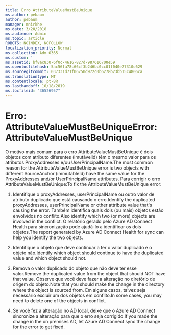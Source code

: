 ```yaml
---
title: Erro AttributeValueMustBeUnique
ms.author: pebaum
author: pebaum
manager: mnirkhe
ms.date: 3/20/2018
ms.audience: Admin
ms.topic: article
ROBOTS: NOINDEX, NOFOLLOW
localization_priority: Normal
ms.collection: Adm_O365
ms.custom: ''
ms.assetid: bf8ac830-6f0c-4616-827d-987616700e59
ms.openlocfilehash: 5ac56fa78c66cf3b246bc0cc01f040e27310d629
ms.sourcegitcommit: 037331d71f06750d972c0b6278b23bb15c4806ca
ms.translationtype: MT
ms.contentlocale: pt-BR
ms.lasthandoff: 10/18/2019
ms.locfileid: "36526957"
---
```

# <a name="error-attributevaluemustbeunique"></a><span data-ttu-id="1d683-102">Erro: AttributeValueMustBeUnique</span><span class="sxs-lookup"><span data-stu-id="1d683-102">Error: AttributeValueMustBeUnique</span></span>

<span data-ttu-id="1d683-103">O motivo mais comum para o erro AttributeValueMustBeUnique é dois objetos com atributo diferentes (imutávelid) têm o mesmo valor para os atributos ProxyAddresses e/ou UserPrincipalName.</span><span class="sxs-lookup"><span data-stu-id="1d683-103">The most common reason for the AttributeValueMustBeUnique error is two objects with different SourceAnchor (immutableId) have the same value for the ProxyAddresses and/or UserPrincipalName attributes.</span></span> <span data-ttu-id="1d683-104">Para corrigir o erro AttributeValueMustBeUnique:</span><span class="sxs-lookup"><span data-stu-id="1d683-104">To fix the AttributeValueMustBeUnique error:</span></span>
  
1. <span data-ttu-id="1d683-105">Identifique o proxyAddresses, userPrincipalName ou outro valor de atributo duplicado que está causando o erro.</span><span class="sxs-lookup"><span data-stu-id="1d683-105">Identify the duplicated proxyAddresses, userPrincipalName or other attribute value that's causing the error.</span></span> <span data-ttu-id="1d683-106">Também identifica quais dois (ou mais) objetos estão envolvidos no conflito.</span><span class="sxs-lookup"><span data-stu-id="1d683-106">Also identify which two (or more) objects are involved in the conflict.</span></span> <span data-ttu-id="1d683-107">O relatório gerado pelo Azure AD Connect Health para sincronização pode ajudá-lo a identificar os dois objetos.</span><span class="sxs-lookup"><span data-stu-id="1d683-107">The report generated by Azure AD Connect Health for sync can help you identify the two objects.</span></span>
    
2. <span data-ttu-id="1d683-108">Identifique o objeto que deve continuar a ter o valor duplicado e o objeto não.</span><span class="sxs-lookup"><span data-stu-id="1d683-108">Identify which object should continue to have the duplicated value and which object should not.</span></span>
    
3. <span data-ttu-id="1d683-109">Remova o valor duplicado do objeto que não deve ter esse valor.</span><span class="sxs-lookup"><span data-stu-id="1d683-109">Remove the duplicated value from the object that should NOT have that value.</span></span> <span data-ttu-id="1d683-110">Observe que você deve fazer a alteração no diretório de origem do objeto.</span><span class="sxs-lookup"><span data-stu-id="1d683-110">Note that you should make the change in the directory where the object is sourced from.</span></span> <span data-ttu-id="1d683-111">Em alguns casos, talvez seja necessário excluir um dos objetos em conflito.</span><span class="sxs-lookup"><span data-stu-id="1d683-111">In some cases, you may need to delete one of the objects in conflict.</span></span>
    
4. <span data-ttu-id="1d683-112">Se você fez a alteração no AD local, deixe que o Azure AD Connect sincronize a alteração para que o erro seja corrigido.</span><span class="sxs-lookup"><span data-stu-id="1d683-112">If you made the change in the on premises AD, let Azure AD Connect sync the change for the error to get fixed.</span></span>
    


